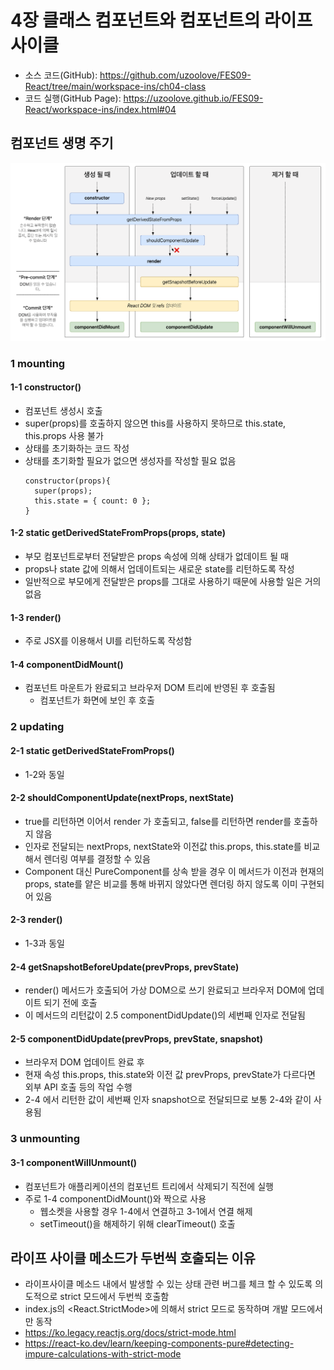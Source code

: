 # 4장 클래스 컴포넌트와 컴포넌트의 라이프 사이클
* 소스 코드(GitHub): <https://github.com/uzoolove/FES09-React/tree/main/workspace-ins/ch04-class>
* 코드 실행(GitHub Page): <https://uzoolove.github.io/FES09-React/workspace-ins/index.html#04>

## 컴포넌트 생명 주기

<img src="https://raw.githubusercontent.com/uzoolove/FES09-React/main/images/lifecycle.png">

### 1 mounting

#### 1-1 constructor()
* 컴포넌트 생성시 호출
* super(props)를 호출하지 않으면 this를 사용하지 못하므로 this.state, this.props 사용 불가
* 상태를 초기화하는 코드 작성
* 상태를 초기화할 필요가 없으면 생성자를 작성할 필요 없음
  ```
  constructor(props){
    super(props);
    this.state = { count: 0 };
  }
  ```

#### 1-2 static getDerivedStateFromProps(props, state)
* 부모 컴포넌트로부터 전달받은 props 속성에 의해 상태가 없데이트 될 때
* props나 state 값에 의해서 업데이트되는 새로운 state를 리턴하도록 작성
* 일반적으로 부모에게 전달받은 props를 그대로 사용하기 때문에 사용할 일은 거의 없음

#### 1-3 render()
* 주로 JSX를 이용해서 UI를 리턴하도록 작성함

#### 1-4 componentDidMount()
* 컴포넌트 마운트가 완료되고 브라우저 DOM 트리에 반영된 후 호출됨
  - 컴포넌트가 화면에 보인 후 호출

### 2 updating

#### 2-1 static getDerivedStateFromProps()
* 1-2와 동일

#### 2-2 shouldComponentUpdate(nextProps, nextState)
* true를 리턴하면 이어서 render 가 호출되고, false를 리턴하면 render를 호출하지 않음
* 인자로 전달되는 nextProps, nextState와 이전값 this.props, this.state를 비교해서 렌더링 여부를 결정할 수 있음
* Component 대신 PureComponent를 상속 받을 경우 이 메서드가 이전과 현재의 props, state를 얕은 비교를 통해 바뀌지 않았다면 렌더링 하지 않도록 이미 구현되어 있음

#### 2-3 render()
* 1-3과 동일

#### 2-4 getSnapshotBeforeUpdate(prevProps, prevState)
* render() 메서드가 호출되어 가상 DOM으로 쓰기 완료되고 브라우저 DOM에 업데이트 되기 전에 호출
* 이 메서드의 리턴값이 2.5 componentDidUpdate()의 세번째 인자로 전달됨

#### 2-5 componentDidUpdate(prevProps, prevState, snapshot)
* 브라우저 DOM 업데이트 완료 후
* 현재 속성 this.props, this.state와 이전 값 prevProps, prevState가 다르다면 외부 API 호출 등의 작업 수행
* 2-4 에서 리턴한 값이 세번째 인자 snapshot으로 전달되므로 보통 2-4와 같이 사용됨

### 3 unmounting

#### 3-1 componentWillUnmount()
* 컴포넌트가 애플리케이션의 컴포넌트 트리에서 삭제되기 직전에 실행
* 주로 1-4 componentDidMount()와 짝으로 사용
  - 웹소켓을 사용할 경우 1-4에서 연결하고 3-1에서 연결 해제
  - setTimeout()을 해제하기 위해 clearTimeout() 호출

## 라이프 사이클 메소드가 두번씩 호출되는 이유
* 라이프사이클 메소드 내에서 발생할 수 있는 상태 관련 버그를 체크 할 수 있도록 의도적으로 strict 모드에서 두번씩 호출함
* index.js의 <React.StrictMode>에 의해서 strict 모드로 동작하며 개발 모드에서만 동작
* <https://ko.legacy.reactjs.org/docs/strict-mode.html>
* <https://react-ko.dev/learn/keeping-components-pure#detecting-impure-calculations-with-strict-mode>
